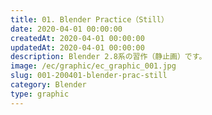 ```yaml
---
title: 01. Blender Practice（Still）
date: 2020-04-01 00:00:00
createdAt: 2020-04-01 00:00:00
updatedAt: 2020-04-01 00:00:00
description: Blender 2.8系の習作（静止画）です。
image: /ec/graphic/ec_graphic_001.jpg
slug: 001-200401-blender-prac-still
category: Blender
type: graphic
---
```

